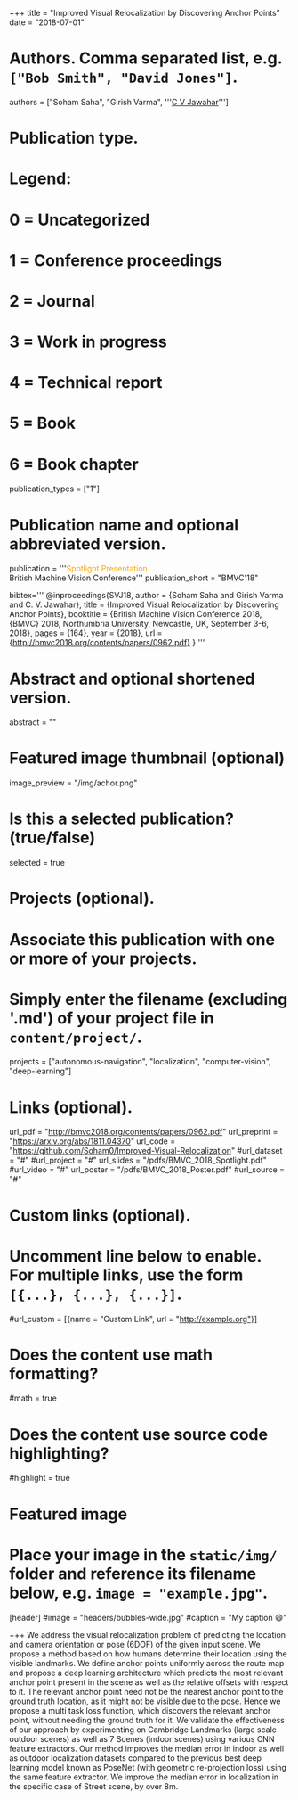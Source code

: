 +++
title = "Improved Visual Relocalization by Discovering Anchor Points"
date = "2018-07-01"

# Authors. Comma separated list, e.g. `["Bob Smith", "David Jones"]`.
authors = ["Soham Saha", "Girish Varma", '''<a href="https://faculty.iiit.ac.in/~jawahar/">C V Jawahar</a>''']

# Publication type.
# Legend:
# 0 = Uncategorized
# 1 = Conference proceedings
# 2 = Journal
# 3 = Work in progress
# 4 = Technical report
# 5 = Book
# 6 = Book chapter
publication_types = ["1"]

# Publication name and optional abbreviated version.
publication = '''<span style='color: orange'>Spotlight Presentation</span><br/>British Machine Vision Conference'''
publication_short = "BMVC'18"

bibtex='''
@inproceedings{SVJ18,
  author    = {Soham Saha and
               Girish Varma and
               C. V. Jawahar},
  title     = {Improved Visual Relocalization by Discovering Anchor Points},
  booktitle = {British Machine Vision Conference 2018, {BMVC} 2018, Northumbria University,
               Newcastle, UK, September 3-6, 2018},
  pages     = {164},
  year      = {2018},
  url       = {http://bmvc2018.org/contents/papers/0962.pdf}
}
'''
# Abstract and optional shortened version.
abstract = ""

# Featured image thumbnail (optional)
image_preview = "/img/achor.png"

# Is this a selected publication? (true/false)
selected = true

# Projects (optional).
#   Associate this publication with one or more of your projects.
#   Simply enter the filename (excluding '.md') of your project file in `content/project/`.
projects = ["autonomous-navigation", "localization", "computer-vision", "deep-learning"]

# Links (optional).
url_pdf = "http://bmvc2018.org/contents/papers/0962.pdf"
url_preprint = "https://arxiv.org/abs/1811.04370"
url_code = "https://github.com/Soham0/Improved-Visual-Relocalization"
#url_dataset = "#"
#url_project = "#"
url_slides = "/pdfs/BMVC_2018_Spotlight.pdf"
#url_video = "#"
url_poster = "/pdfs/BMVC_2018_Poster.pdf"
#url_source = "#"

# Custom links (optional).
#   Uncomment line below to enable. For multiple links, use the form `[{...}, {...}, {...}]`.
#url_custom = [{name = "Custom Link", url = "http://example.org"}]

# Does the content use math formatting?
#math = true

# Does the content use source code highlighting?
#highlight = true

# Featured image
# Place your image in the `static/img/` folder and reference its filename below, e.g. `image = "example.jpg"`.
[header]
#image = "headers/bubbles-wide.jpg"
#caption = "My caption :smile:"

+++
We address the visual relocalization problem of predicting the location and camera
orientation or pose (6DOF) of the given input scene. We propose a method based on how
humans determine their location using the visible landmarks. We define anchor points
uniformly across the route map and propose a deep learning architecture which predicts
the most relevant anchor point present in the scene as well as the relative offsets with
respect to it. The relevant anchor point need not be the nearest anchor point to the ground
truth location, as it might not be visible due to the pose. Hence we propose a multi task
loss function, which discovers the relevant anchor point, without needing the ground truth
for it. We validate the effectiveness of our approach by experimenting on Cambridge
Landmarks (large scale outdoor scenes) as well as 7 Scenes (indoor scenes) using various
CNN feature extractors. Our method improves the median error in indoor as well as
outdoor localization datasets compared to the previous best deep learning model known
as PoseNet (with geometric re-projection loss) using the same feature extractor. We
improve the median error in localization in the specific case of Street scene, by over 8m.